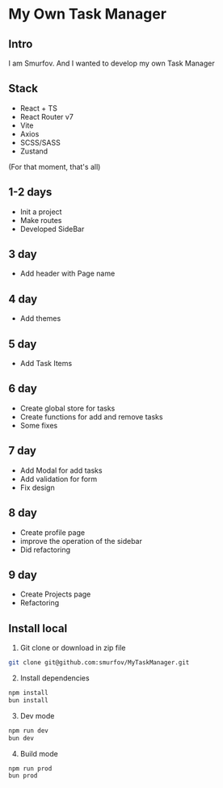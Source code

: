 # My Own Task Manager

## Intro

I am Smurfov. And I wanted to develop my own Task Manager

## Stack

- React + TS
- React Router v7
- Vite
- Axios
- SCSS/SASS
- Zustand

(For that moment, that's all)

## 1-2 days

- Init a project
- Make routes
- Developed SideBar

## 3 day

- Add header with Page name

## 4 day

- Add themes

## 5 day

- Add Task Items

## 6 day

- Create global store for tasks
- Create functions for add and remove tasks
- Some fixes

## 7 day

- Add Modal for add tasks
- Add validation for form
- Fix design

## 8 day

- Create profile page
- improve the operation of the sidebar
- Did refactoring

## 9 day

- Create Projects page
- Refactoring

## Install local

1. Git clone or download in zip file

```bash
git clone git@github.com:smurfov/MyTaskManager.git
```

2. Install dependencies

```bash
npm install
bun install
```

3. Dev mode

```bash
npm run dev
bun dev
```

4. Build mode

```bash
npm run prod
bun prod
```
